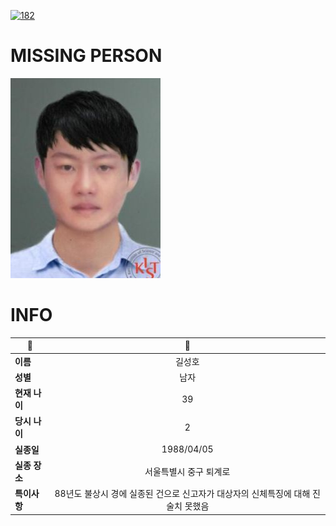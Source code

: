 [![182](https://img.shields.io/badge/%EC%8B%A4%EC%A2%85%EC%8B%A0%EA%B3%A0%EB%8A%94%20%EA%B5%AD%EB%B2%88%EC%97%86%EC%9D%B4-182-blue)](http://safe182.go.kr/index.do)

# MISSING PERSON

<img src="./missing_person.jpg">

# INFO

|🔑|💎|
|--|:--:|
|**이름**|길성호|
|**성별**|남자|
|**현재 나이**|39|
|**당시 나이**|2|
|**실종일**|1988/04/05|
|**실종 장소**|서울특별시 중구 퇴계로 |
|**특이사항**|88년도 불상시 경에 실종된 건으로 신고자가 대상자의 신체특징에 대해 진술치 못했음|
